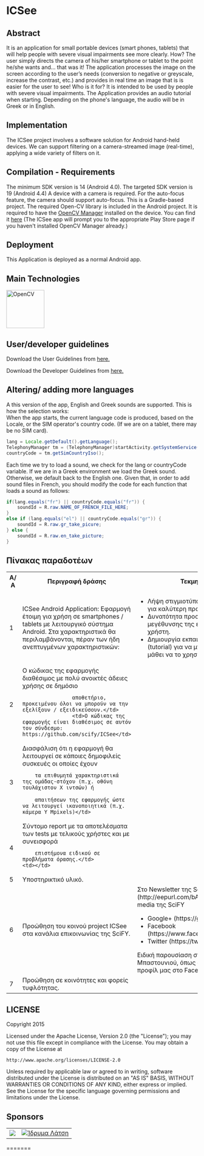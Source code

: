 ICSee
=======

Abstract
--------
It is an application for small portable devices (smart phones, tablets) that will help people with severe visual  impairments see more clearly.
How? The user simply directs the camera of his/her smartphone or tablet to the point he/she wants and… that was it! The application processes the image on the screen according to the user’s needs (conversion to negative or greyscale, increase the contrast, etc.) and provides in real time an image that is is easier for the user to see!
Who is it for?
It is intended to be used by people with severe visual impairments.
The Application provides an audio tutorial when starting. Depending on the phone's language, the audio will be in Greek or in English.

Implementation
--------------
The ICSee project involves a software solution for Android hand-held devices.
We can support filtering on a camera-streamed image (real-time), applying a wide variety of filters on it.

Compilation - Requirements
-----------
The minimum SDK version is 14 (Android 4.0). The targeted SDK version is 19 (Android 4.4)
A device with a camera is required. For the auto-focus feature, the camera should support auto-focus.
This is a Gradle-based project. The required Open-CV library is included in the Android project.
It is required to have the <a href="http://docs.opencv.org/2.4.11/platforms/android/service/doc/index.html">OpenCV Manager</a> installed on the device. You can find it <a href="https://play.google.com/store/apps/details?id=org.opencv.engine&hl=en">here</a>
(The ICSee app will prompt you to the appropriate Play Store page if you haven't installed OpenCV Manager already.)

Deployment
----------
This Application is deployed as a normal Android app.

Main Technologies
-----------------
<a href="http://opencv.org/"><img src="http://upload.wikimedia.org/wikipedia/commons/thumb/3/32/OpenCV_Logo_with_text_svg_version.svg/750px-OpenCV_Logo_with_text_svg_version.svg.png" alt="OpenCV" width="100px"></a>

[1]: http://www.scify.gr/site/en/projects/in-progress/icsee

User/developer guidelines
-------------------------
Download the User Guidelines from <a href="http://icstudy.projects.development1.scify.org/www/files/ICSeeAudioInstructionsGREN.pdf">here.</a>

Download the Developer Guidelines from <a href="http://icstudy.projects.development1.scify.org/www/files/ICSee_developer_guidelines.pdf">here.</a>

Altering/ adding more languages
-------------------------------
A this version of the app, English and Greek sounds are supported. This is how the selection works:<br>
When the app starts, the current language code is produced, based on the Locale, or the SIM operator's country code. (If we are on a tablet, there may be no SIM card).
```java
lang = Locale.getDefault().getLanguage();
TelephonyManager tm = (TelephonyManager)startActivity.getSystemService(Context.TELEPHONY_SERVICE);
countryCode = tm.getSimCountryIso();
```
Each time we try to load a sound, we check for the lang or countryCode variable. If we are in a Greek environment we load the Greek sound. Otherwise, we default back to the English one.
Given that, in order to add sound files in French, you should modify the code for each function that loads a sound as follows:
```java
if(lang.equals("fr") || countryCode.equals("fr")) {
    soundId = R.raw.NAME_OF_FRENCH_FILE_HERE;
}
else if (lang.equals("el") || countryCode.equals("gr")) {
    soundId = R.raw.gr_take_picure;
} else {
    soundId = R.raw.en_take_picture;
}
```                

Πίνακας παραδοτέων
------------------

<table>
  <tr>
    <th width="50px">Α/ Α</th>
    <th>Περιγραφή δράσης</th>
    <th>Τεκμηρίωση</th>
  </tr>
  <tr>
    <td>1</td>
    <td>ICSee Android Application: Εφαρμογή έτοιμη για χρήση σε smartphones / tablets με
        λειτουργικό σύστημα Android. Στα χαρακτηριστικά θα περιλαμβάνονται, πέραν των ήδη
        ανεπτυγμένων χαρακτηριστικών:</td>
    <td><ul><li>Λήψη στιγμιοτύπου υψηλής ανάλυσης για καλύτερη προβολή</li>
                <li>Δυνατότητα προσαρμογής της μεγέθυνσης της εικόνας από το χρήστη.</li><li>Δημιουργία εκπαιδευτικής διαδικασίας (tutorial) για να μπορεί ο χρήστης να μάθει να
                το χρησιμοποιεί εύκολα.</li></ul></td>
                <td>Το ICSee υπάρχει διαθέσιμο για δωρεάν κατέβασμα στο Google Play σε αυτόν τον σύνδεσμο: https://goo.gl/WnNyzn</td>
  </tr>
  <tr>
    <td>2</td>
    <td colspan="1">Ο κώδικας της εφαρμογής διαθέσιμος με πολύ ανοικτές άδειες χρήσης σε δημόσιο

                    αποθετήριο, προκειμένου όλοι να μπορούν να την εξελίξουν / εξειδικεύσουν.</td>
                    <td>Ο κώδικας της εφαρμογής είναι διαθέσιμος σε αυτόν τον σύνδεσμο: https://github.com/scify/ICSee</td>
  </tr>
  <tr>
    <td>3</td>
    <td>Διασφάλιση ότι η εφαρμογή θα λειτουργεί σε κάποιες δημοφιλείς συσκευές οι οποίες έχουν

        τα επιθυμητά χαρακτηριστικά της ομάδας-στόχου (π.χ. οθόνη τουλάχιστον Χ ιντσών) ή

        απαιτήσεων της εφαρμογής ώστε να λειτουργεί ικανοποιητικά (π.χ. κάμερα Υ Μpixels)</td>
  </tr>
  <tr>
    <td>4</td>
    <td>Σύντομο report με τα αποτελέσματα των tests με τελικούς χρήστες και με συνεισφορά

        επιστήμονα ειδικού σε προβλήματα όρασης.</td>
    <td></td>
  </tr>
  <tr>
    <td>5</td>
    <td colspan="1">Υποστηρικτικό υλικό.</td>
    <td></td>
  </tr>
  <tr>
    <td>6</td>
    <td>Προώθηση του κοινού project ICSee στα κανάλια επικοινωνίας της SciFY.</td>
    <td>Στο Newsletter της SciFY (http://eepurl.com/bAuv11)
        Στα Social media της SciFY
        <ul>
        <li>Google+ (https://goo.gl/cLQQVR)</li>
        <li>Facebook
        (https://www.facebook.com/SciFY.org)</li>
        <li>Twitter
        (https://twitter.com/scify_org)</li>
        </ul>
        Ειδική παρουσίαση στην ημέρα Λευκού Μπαστουνιού, όπως φαίνεται και στο προφίλ μας στο Facebook</td>
  </tr>
  <tr>
  <td>7</td>
  <td>Προώθηση σε κοινότητες και φορείς τυφλότητας.</td>
  </tr>
</table>

LICENSE
-----------------

Copyright 2015

Licensed under the Apache License, Version 2.0 (the "License");
you may not use this file except in compliance with the License.
You may obtain a copy of the License at

    http://www.apache.org/licenses/LICENSE-2.0

Unless required by applicable law or agreed to in writing, software
distributed under the License is distributed on an "AS IS" BASIS,
WITHOUT WARRANTIES OR CONDITIONS OF ANY KIND, either express or implied.
See the License for the specific language governing permissions and
limitations under the License.

Sponsors
--------
<table>
<tr>
<td>
<a href="http://www.scify.gr/site/en/"><img src="http://www.scify.gr/site/images/scify/scify_logo_108.png"></a>
</td>
<td>
<a href="http://www.latsis-foundation.org/" title="Ίδρυμα Λάτση" rel="home"><img src="http://www.latsis-foundation.org/img/iePngs/logoEll.png" alt="Ίδρυμα Λάτση" title="Ίδρυμα Λάτση"></a>
</td>
</tr>
</table>
=======

